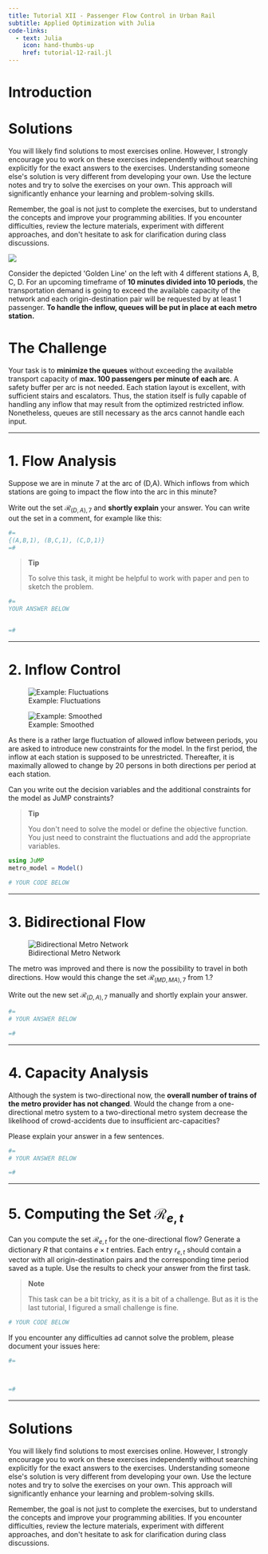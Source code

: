 ```yaml
---
title: Tutorial XII - Passenger Flow Control in Urban Rail
subtitle: Applied Optimization with Julia
code-links:
  - text: Julia
    icon: hand-thumbs-up
    href: tutorial-12-rail.jl
---
```



# Introduction

# Solutions

You will likely find solutions to most exercises online. However, I strongly encourage you to work on these exercises independently without searching explicitly for the exact answers to the exercises. Understanding someone else's solution is very different from developing your own. Use the lecture notes and try to solve the exercises on your own. This approach will significantly enhance your learning and problem-solving skills.

Remember, the goal is not just to complete the exercises, but to understand the concepts and improve your programming abilities. If you encounter difficulties, review the lecture materials, experiment with different approaches, and don't hesitate to ask for clarification during class discussions.

![](images/ao_metro-metro_tutorial.svg)

Consider the depicted 'Golden Line' on the left with 4 different stations A, B, C, D. For an upcoming timeframe of **10 minutes divided into 10 periods**, the transportation demand is going to exceed the available capacity of the network and each origin-destination pair will be requested by at least 1 passenger. **To handle the inflow, queues will be put in place at each metro station.**

# The Challenge

Your task is to **minimize the queues** without exceeding the available transport capacity of **max. 100 passengers per minute of each arc**. A safety buffer per arc is not needed. Each station layout is excellent, with sufficient stairs and escalators. Thus, the station itself is fully capable of handling any inflow that may result from the optimized restricted inflow. Nonetheless, queues are still necessary as the arcs cannot handle each input.

------------------------------------------------------------------------

# 1. Flow Analysis

Suppose we are in minute 7 at the arc of (D,A). Which inflows from which stations are going to impact the flow into the arc in this minute?

Write out the set $\mathcal{R}_{(D,A),7}$ and **shortly explain** your answer. You can write out the set in a comment, for example like this:

``` julia
#=
{(A,B,1), (B,C,1), (C,D,1)}
=#
```

> **Tip**
>
> To solve this task, it might be helpful to work with paper and pen to sketch the problem.

``` julia
#=
YOUR ANSWER BELOW


=#
```

------------------------------------------------------------------------

# 2. Inflow Control

<figure>
<img src="images/ao_metro-inflow_var.png" alt="Example: Fluctuations" />
<figcaption aria-hidden="true">Example: Fluctuations</figcaption>
</figure>

<figure>
<img src="images/ao_metro-inflow_smooth.png" alt="Example: Smoothed" />
<figcaption aria-hidden="true">Example: Smoothed</figcaption>
</figure>

As there is a rather large fluctuation of allowed inflow between periods, you are asked to introduce new constraints for the model. In the first period, the inflow at each station is supposed to be unrestricted. Thereafter, it is maximally allowed to change by 20 persons in both directions per period at each station.

Can you write out the decision variables and the additional constraints for the model as JuMP constraints?

> **Tip**
>
> You don't need to solve the model or define the objective function. You just need to constraint the fluctuations and add the appropriate variables.

``` julia
using JuMP
metro_model = Model()

# YOUR CODE BELOW
```

------------------------------------------------------------------------

# 3. Bidirectional Flow

<figure>
<img src="images/ao_metro-metro_tutorial_bidirect.svg" alt="Bidirectional Metro Network" />
<figcaption aria-hidden="true">Bidirectional Metro Network</figcaption>
</figure>

The metro was improved and there is now the possibility to travel in both directions. How would this change the set $\mathcal{R}_{(MD,MA),7}$ from 1.?

Write out the new set $\mathcal{R}_{(D,A),7}$ manually and shortly explain your answer.

``` julia
#=
# YOUR ANSWER BELOW

=#
```

------------------------------------------------------------------------

# 4. Capacity Analysis

Although the system is two-directional now, the **overall number of trains of the metro provider has not changed**. Would the change from a one-directional metro system to a two-directional metro system decrease the likelihood of crowd-accidents due to insufficient arc-capacities?

Please explain your answer in a few sentences.

``` julia
#=
# YOUR ANSWER BELOW

=#
```

------------------------------------------------------------------------

# 5. Computing the Set $\mathcal{R}_{e,t}$

Can you compute the set $\mathcal{R}_{e,t}$ for the one-directional flow? Generate a dictionary $R$ that contains $e \times t$ entries. Each entry $r_{e,t}$ should contain a vector with all origin-destination pairs and the corresponding time period saved as a tuple. Use the results to check your answer from the first task.

> **Note**
>
> This task can be a bit tricky, as it is a bit of a challenge. But as it is the last tutorial, I figured a small challenge is fine.

``` julia
# YOUR CODE BELOW
```

If you encounter any difficulties ad cannot solve the problem, please document your issues here:

``` julia
#=



=#
```

------------------------------------------------------------------------

# Solutions

You will likely find solutions to most exercises online. However, I strongly encourage you to work on these exercises independently without searching explicitly for the exact answers to the exercises. Understanding someone else's solution is very different from developing your own. Use the lecture notes and try to solve the exercises on your own. This approach will significantly enhance your learning and problem-solving skills.

Remember, the goal is not just to complete the exercises, but to understand the concepts and improve your programming abilities. If you encounter difficulties, review the lecture materials, experiment with different approaches, and don't hesitate to ask for clarification during class discussions.
